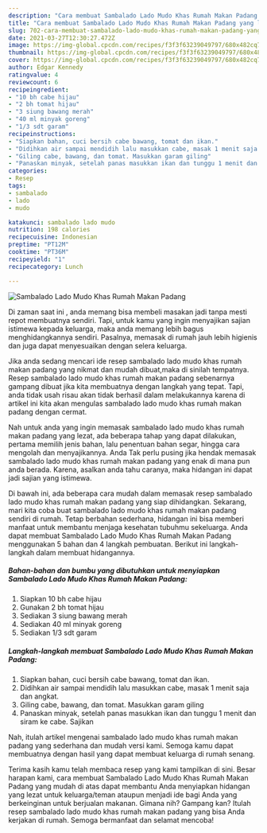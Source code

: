 ```yaml
---
description: "Cara membuat Sambalado Lado Mudo Khas Rumah Makan Padang yang lezat Untuk Jualan"
title: "Cara membuat Sambalado Lado Mudo Khas Rumah Makan Padang yang lezat Untuk Jualan"
slug: 702-cara-membuat-sambalado-lado-mudo-khas-rumah-makan-padang-yang-lezat-untuk-jualan
date: 2021-03-27T12:30:27.472Z
image: https://img-global.cpcdn.com/recipes/f3f3f63239049797/680x482cq70/sambalado-lado-mudo-khas-rumah-makan-padang-foto-resep-utama.jpg
thumbnail: https://img-global.cpcdn.com/recipes/f3f3f63239049797/680x482cq70/sambalado-lado-mudo-khas-rumah-makan-padang-foto-resep-utama.jpg
cover: https://img-global.cpcdn.com/recipes/f3f3f63239049797/680x482cq70/sambalado-lado-mudo-khas-rumah-makan-padang-foto-resep-utama.jpg
author: Edgar Kennedy
ratingvalue: 4
reviewcount: 6
recipeingredient:
- "10 bh cabe hijau"
- "2 bh tomat hijau"
- "3 siung bawang merah"
- "40 ml minyak goreng"
- "1/3 sdt garam"
recipeinstructions:
- "Siapkan bahan, cuci bersih cabe bawang, tomat dan ikan."
- "Didihkan air sampai mendidih lalu masukkan cabe, masak 1 menit saja dan angkat."
- "Giling cabe, bawang, dan tomat. Masukkan garam giling"
- "Panaskan minyak, setelah panas masukkan ikan dan tunggu 1 menit dan siram ke cabe. Sajikan"
categories:
- Resep
tags:
- sambalado
- lado
- mudo

katakunci: sambalado lado mudo 
nutrition: 198 calories
recipecuisine: Indonesian
preptime: "PT12M"
cooktime: "PT36M"
recipeyield: "1"
recipecategory: Lunch

---
```



![Sambalado Lado Mudo Khas Rumah Makan Padang](https://img-global.cpcdn.com/recipes/f3f3f63239049797/680x482cq70/sambalado-lado-mudo-khas-rumah-makan-padang-foto-resep-utama.jpg)

Di zaman  saat ini , anda memang bisa membeli masakan jadi tanpa mesti repot membuatnya sendiri. Tapi, untuk kamu yang ingin menyajikan sajian istimewa kepada keluarga, maka anda memang lebih bagus menghidangkannya sendiri. Pasalnya, memasak di rumah jauh lebih higienis dan juga dapat menyesuaikan dengan selera keluarga.

Jika anda sedang mencari ide resep sambalado lado mudo khas rumah makan padang yang nikmat dan mudah dibuat,maka di sinilah tempatnya. Resep sambalado lado mudo khas rumah makan padang  sebenarnya gampang dibuat jika kita membuatnya dengan langkah yang tepat. Tapi, anda tidak usah risau akan tidak berhasil dalam melakukannya 
karena di artikel ini kita akan mengulas sambalado lado mudo khas rumah makan padang dengan cermat.  



Nah untuk anda yang ingin memasak sambalado lado mudo khas rumah makan padang yang lezat, ada beberapa tahap yang dapat dilakukan, pertama memilih jenis bahan, lalu penentuan bahan segar, hingga cara mengolah dan menyajikannya. Anda Tak perlu pusing jika hendak memasak sambalado lado mudo khas rumah makan padang yang enak di mana pun anda berada. Karena, asalkan anda  tahu caranya, maka hidangan ini dapat jadi sajian yang istimewa.

Di bawah ini, ada beberapa cara mudah dalam memasak resep sambalado lado mudo khas rumah makan padang yang siap dihidangkan. Sekarang, mari kita coba buat sambalado lado mudo khas rumah makan padang sendiri di rumah. Tetap berbahan sederhana, hidangan ini bisa memberi manfaat untuk membantu menjaga kesehatan tubuhmu sekeluarga. Anda dapat membuat Sambalado Lado Mudo Khas Rumah Makan Padang menggunakan 5 bahan dan 4 langkah pembuatan. Berikut ini langkah-langkah dalam membuat hidangannya.

<!--inarticleads1-->

##### Bahan-bahan dan bumbu yang dibutuhkan untuk menyiapkan Sambalado Lado Mudo Khas Rumah Makan Padang:

1. Siapkan 10 bh cabe hijau
1. Gunakan 2 bh tomat hijau
1. Sediakan 3 siung bawang merah
1. Sediakan 40 ml minyak goreng
1. Sediakan 1/3 sdt garam




<!--inarticleads2-->

##### Langkah-langkah membuat Sambalado Lado Mudo Khas Rumah Makan Padang:

1. Siapkan bahan, cuci bersih cabe bawang, tomat dan ikan.
1. Didihkan air sampai mendidih lalu masukkan cabe, masak 1 menit saja dan angkat.
1. Giling cabe, bawang, dan tomat. Masukkan garam giling
1. Panaskan minyak, setelah panas masukkan ikan dan tunggu 1 menit dan siram ke cabe. Sajikan




Nah, itulah artikel mengenai  sambalado lado mudo khas rumah makan padang  yang sederhana dan mudah versi kami. Semoga kamu dapat membuatnya dengan hasil yang dapat membuat keluarga di rumah senang. 

Terima kasih kamu telah membaca resep yang kami tampilkan di sini. Besar harapan kami, cara membuat  Sambalado Lado Mudo Khas Rumah Makan Padang yang mudah di atas dapat membantu Anda menyiapkan hidangan yang lezat untuk keluarga/teman ataupun menjadi ide bagi Anda yang berkeinginan untuk berjualan makanan. Gimana nih? Gampang kan? Itulah resep sambalado lado mudo khas rumah makan padang yang bisa Anda kerjakan di rumah. Semoga bermanfaat dan selamat mencoba!

